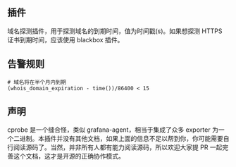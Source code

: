 ## 插件

域名探测插件，用于探测域名的到期时间，值为时间戳(s)。如果想探测 HTTPS 证书到期时间，应该使用 blackbox 插件。

## 告警规则

```
# 域名将在半个月内到期
(whois_domain_expiration - time())/86400 < 15
```

## 声明

cprobe 是一个缝合怪，类似 grafana-agent，相当于集成了众多 exporter 为一个二进制。本插件并没有其他文档，如果上面的信息不足以帮到你，你可能需要自行阅读源码了。当然，并非所有人都有能力阅读源码，所以欢迎大家提 PR 一起完善这个文档，这才是开源的正确协作模式。
